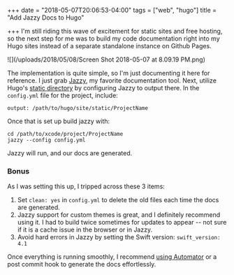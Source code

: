 +++
date = "2018-05-07T20:06:53-04:00"
tags = ["web", "hugo"]
title = "Add Jazzy Docs to Hugo"

+++
I'm still riding this wave of excitement for static sites and free hosting, so the next step for me was to build my code documentation right into my Hugo sites instead of a separate standalone instance on Github Pages.

<!--more-->

![](/uploads/2018/05/08/Screen Shot 2018-05-07 at 8.09.19 PM.png)

The implementation is quite simple, so I'm just documenting it here for reference. I just grab [Jazzy](https://github.com/realm/jazzy), my favorite documentation tool. Next, utilize Hugo's [static directory](https://gohugo.io/content-management/static-files/) by configuring Jazzy to output there. In the `config.yml` file for the project, include:

    output: /path/to/hugo/site/static/ProjectName

Once that is set up build jazzy with:

    cd /path/to/xcode/project/ProjectName
    jazzy --config config.yml

Jazzy will run, and our docs are generated.

### Bonus

As I was setting this up, I tripped across these 3 items:

1. Set `clean: yes` in `config.yml` to delete the old files each time the docs are generated.
2. Jazzy support for custom themes is great, and I definitely recommend using it. I had to build twice sometimes for updates to appear -- not sure if it is a cache issue in the browser or in Jazzy.
3. Avoid hard errors in Jazzy by setting the Swift version: `swift_version: 4.1`

Once everything is running smoothly, I recommend [using Automator](http://localhost:1313/blog/automating-workspaces-on-macos/) or a post commit hook to generate the docs effortlessly.